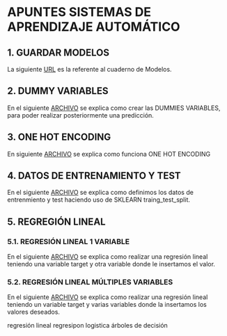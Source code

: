 # APUNTES SISTEMAS DE APRENDIZAJE AUTOMÁTICO

## 1. GUARDAR MODELOS

La siguiente [URL](https://github.com/marcosgil1996/SISTEMA-APRENDIZAJE-AUTOMATICO/blob/main/2.guardar_modelos/creacion_modelo_marcosgilcaravaca.ipynb
)
 es la referente al cuaderno de Modelos.




## 2. DUMMY VARIABLES

En el siguiente [ARCHIVO](https://github.com/marcosgil1996/SISTEMA-APRENDIZAJE-AUTOMATICO/blob/main/1.dummy_variables/hot-encoding-marcosgilcaravaca.ipynb) se explica como crear las DUMMIES VARIABLES, para poder realizar posteriormente una predicción.



## 3. ONE HOT ENCODING

En siguiente [ARCHIVO](https://github.com/marcosgil1996/SISTEMA-APRENDIZAJE-AUTOMATICO/blob/main/3.one_hot_encoding/one-hot-encode-1-marcosgilcaravaca.ipynb) se explica como funciona ONE HOT ENCODING

## 4. DATOS DE ENTRENAMIENTO Y TEST
En el siguiente [ARCHIVO](https://github.com/marcosgil1996/SISTEMA-APRENDIZAJE-AUTOMATICO/blob/main/4.%20DATOS%20DE%20ENTRENAMIENTO%20Y%20TEST%20/divisor_df_train_test_marcosgilcaravaca.ipynb) se explica como definimos los datos de entrenmiento y test haciendo uso de SKLEARN traing_test_split.

## 5. REGREGIÓN LINEAL
### 5.1. REGRESIÓN LINEAL 1 VARIABLE
En el siguiente [ARCHIVO](https://github.com/marcosgil1996/SISTEMA-APRENDIZAJE-AUTOMATICO/blob/main/5.%20REGRESI%C3%93N%20LINEAL/REGRESI%C3%93N%20LINEAL%201%20VARIABLE/ejercicio-renta-capita.ipynb) se explica como realizar una regresión lineal teniendo una variable target y otra variable donde le insertamos el valor.


### 5.2. REGRESIÓN LINEAL MÚLTIPLES VARIABLES
En el siguiente [ARCHIVO](https://github.com/marcosgil1996/SISTEMA-APRENDIZAJE-AUTOMATICO/blob/main/5.%20REGRESI%C3%93N%20LINEAL/REGRESI%C3%93N%20LINEAL%20MULTIPLES%20VARIABLES/ejercicio_multiples-2.ipynb) se explica como realizar una regresión lineal teniendo un variable target y varias variables donde la insertamos los valores deseados.

regresión lineal
regresipon logistica
árboles de decisión

